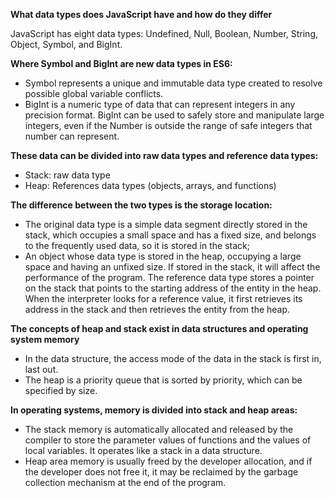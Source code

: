**What data types does JavaScript have and how do they differ**

JavaScript has eight data types: Undefined, Null, Boolean, Number, String, Object, Symbol, and BigInt.

**Where Symbol and BigInt are new data types in ES6:**
- Symbol represents a unique and immutable data type created to resolve possible global variable conflicts.
- BigInt is a numeric type of data that can represent integers in any precision format. BigInt can be used to safely store and manipulate large integers, even if the Number is outside the range of safe integers that number can represent.

**These data can be divided into raw data types and reference data types:**
- Stack: raw data type
- Heap: References data types (objects, arrays, and functions)

**The difference between the two types is the storage location:**
- The original data type is a simple data segment directly stored in the stack, which occupies a small space and has a fixed size, and belongs to the frequently used data, so it is stored in the stack;
- An object whose data type is stored in the heap, occupying a large space and having an unfixed size. If stored in the stack, it will affect the performance of the program. The reference data type stores a pointer on the stack that points to the starting address of the entity in the heap. When the interpreter looks for a reference value, it first retrieves its address in the stack and then retrieves the entity from the heap.

**The concepts of heap and stack exist in data structures and operating system memory**
- In the data structure, the access mode of the data in the stack is first in, last out.
- The heap is a priority queue that is sorted by priority, which can be specified by size.

**In operating systems, memory is divided into stack and heap areas:**
- The stack memory is automatically allocated and released by the compiler to store the parameter values of functions and the values of local variables. It operates like a stack in a data structure.
- Heap area memory is usually freed by the developer allocation, and if the developer does not free it, it may be reclaimed by the garbage collection mechanism at the end of the program.